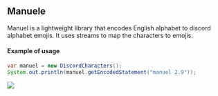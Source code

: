 ## Manuele
Manuel is a lightweight library that encodes English alphabet to discord alphabet emojis.
It uses streams to map the characters to emojis. 

#### Example of usage
```java
var manuel = new DiscordCharacters();
System.out.println(manuel.getEncodedStatement("manuel 2.9"));
```
![](https://i.imgur.com/As0Q0WJ.png)